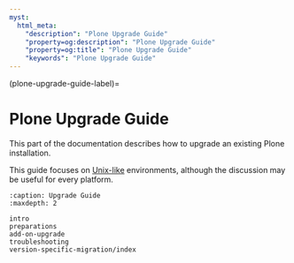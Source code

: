 ```yaml
---
myst:
  html_meta:
    "description": "Plone Upgrade Guide"
    "property=og:description": "Plone Upgrade Guide"
    "property=og:title": "Plone Upgrade Guide"
    "keywords": "Plone Upgrade Guide"
---
```


(plone-upgrade-guide-label)=

# Plone Upgrade Guide

This part of the documentation describes how to upgrade an existing Plone installation.

This guide focuses on [Unix-like](https://en.wikipedia.org/wiki/Unix-like) environments, although the discussion may be useful for every platform.

```{toctree}
:caption: Upgrade Guide
:maxdepth: 2

intro
preparations
add-on-upgrade
troubleshooting
version-specific-migration/index
```
